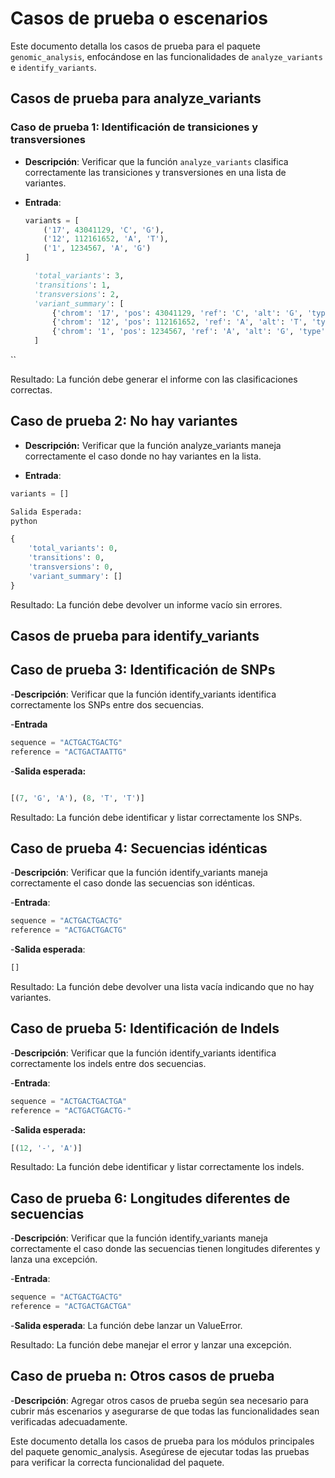# Casos de prueba o escenarios

Este documento detalla los casos de prueba para el paquete `genomic_analysis`, enfocándose en las funcionalidades de `analyze_variants` e `identify_variants`.

## Casos de prueba para analyze_variants

### Caso de prueba 1: Identificación de transiciones y transversiones

- **Descripción**: Verificar que la función `analyze_variants` clasifica correctamente las transiciones y transversiones en una lista de variantes.

- **Entrada**:

  ```python
  variants = [
      ('17', 43041129, 'C', 'G'),
      ('12', 112161652, 'A', 'T'),
      ('1', 1234567, 'A', 'G')
  ]

    'total_variants': 3,
    'transitions': 1,
    'transversions': 2,
    'variant_summary': [
        {'chrom': '17', 'pos': 43041129, 'ref': 'C', 'alt': 'G', 'type': 'Transversion'},
        {'chrom': '12', 'pos': 112161652, 'ref': 'A', 'alt': 'T', 'type': 'Transversion'},
        {'chrom': '1', 'pos': 1234567, 'ref': 'A', 'alt': 'G', 'type': 'Transition'}
    ]
``

Resultado: La función debe generar el informe con las clasificaciones correctas.


## Caso de prueba 2: No hay variantes

- **Descripción:** Verificar que la función analyze_variants maneja correctamente el caso donde no hay variantes en la lista.

- **Entrada**:

```python
variants = []

Salida Esperada:
python

{
    'total_variants': 0,
    'transitions': 0,
    'transversions': 0,
    'variant_summary': []
}
```

Resultado: La función debe devolver un informe vacío sin errores.


## Casos de prueba para identify_variants

## Caso de prueba 3: Identificación de SNPs

-**Descripción**: Verificar que la función identify_variants identifica correctamente los SNPs entre dos secuencias.

-**Entrada**

```python
sequence = "ACTGACTGACTG"
reference = "ACTGACTAATTG"
```

-**Salida esperada:**

```python

[(7, 'G', 'A'), (8, 'T', 'T')]

```

Resultado: La función debe identificar y listar correctamente los SNPs.


## Caso de prueba 4: Secuencias idénticas

-**Descripción**: Verificar que la función identify_variants maneja correctamente el caso donde las secuencias son idénticas.

-**Entrada**:

```python
sequence = "ACTGACTGACTG"
reference = "ACTGACTGACTG"
````

-**Salida esperada**:

```python
[]
```

Resultado: La función debe devolver una lista vacía indicando que no hay variantes.


## Caso de prueba 5: Identificación de Indels

-**Descripción**:  Verificar que la función identify_variants identifica correctamente los indels entre dos secuencias.

-**Entrada**:

```python
sequence = "ACTGACTGACTGA"
reference = "ACTGACTGACTG-"
```

-**Salida esperada:**

```python
[(12, '-', 'A')]
````

Resultado: La función debe identificar y listar correctamente los indels.


## Caso de prueba 6: Longitudes diferentes de secuencias

-**Descripción**: Verificar que la función identify_variants maneja correctamente el caso donde las secuencias tienen longitudes diferentes y lanza una excepción.

-**Entrada**:

```python
sequence = "ACTGACTGACTG"
reference = "ACTGACTGACTGA"
```

-**Salida esperada**: La función debe lanzar un ValueError.

Resultado: La función debe manejar el error y lanzar una excepción.


## Caso de prueba n: Otros casos de prueba

-**Descripción**: Agregar otros casos de prueba según sea necesario para cubrir más escenarios y asegurarse de que todas las funcionalidades sean verificadas adecuadamente.

Este documento detalla los casos de prueba para los módulos principales del paquete genomic_analysis. Asegúrese de ejecutar todas las pruebas para verificar la correcta funcionalidad del paquete.
